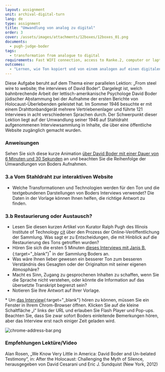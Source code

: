 ```yaml
---
layout: assignment
unit: archival-digital-turn
lang: de
type: assignment
title: "Umwandlung von analog zu digital"
order: 3
cover: /assets/images/attachments/12boxes/12boxes_01.png
documents:
  - pugh-judge-boder
tags:
  - transformation from analogue to digital
requirements: Fast WIFI connection, access to Ranke.2, computer or laptop, application on laptop or computer to view video,
outcomes:
  - "Lernen, wie Ton kopiert und von einem analogen auf einen digitalen Träger überspielt werden kann"
---
```


Diese Aufgabe beruht auf dem Thema einer parallelen Lektion: „From steel wire to website; the interviews of David Boder“. Dargelegt ist, welch bahnbrechende Arbeit der lettisch-amerikanische Psychologe David Boder jüdischer Abstammung bei der Aufnahme der ersten Berichte von Holocaust-Überlebenden geleistet hat. Im Sommer 1946 besuchte er mit einem Drahttonbandgerät mehrere Vertriebenenlager und führte 121 Interviews in acht verschiedenen Sprachen durch. Der Schwerpunkt dieser Lektion liegt auf der Umwandlung seiner 1946 auf Stahldraht aufgenommenen Interviewsammlung in Inhalte, die über eine öffentliche Website zugänglich gemacht wurden.

<!-- more -->

<!-- briefing-student -->

### Anweisungen
<!-- section-contents -->

Sehen Sie sich diese kurze Animation [über David Boder mit einer Dauer von 6 Minuten und 30 Sekunden](../boder/#c-clip.de) an und beachten Sie die Reihenfolge der Umwandlungen von Boders Aufnahmen.

<!-- section -->

### 3.a Vom Stahldraht zur interaktiven Website
<!-- section-contents -->

- Welche Transformationen und Technologien werden für den Ton und die textgebundenen Darstellungen von Boders Interviews verwendet? Die Daten in der Vorlage können Ihnen helfen, die richtige Antwort zu finden.

<!-- section -->

### 3.b Restaurierung oder Austausch?
<!-- section-contents -->

- Lesen Sie diesen kurzen Artikel von Kurator Ralph Pugh des Illinois Institute of Technology [cit](pugh-judge-boder) über den Prozess der Online-Veröffentlichung der Sammlung. Was sagt er zu Entscheidungen, die mit Hinblick auf die Restaurierung des Tons getroffen wurden?
- Hören Sie sich die ersten 5 Minuten [dieses Interviews mit Janis B.](http://voices.iit.edu/audio.php?doc=bJanis){:target="_blank"}<sup>*</sup> in der Sammlung Boders an.
- Was wäre Ihnen lieber gewesen  ein besserer Ton zum besseren Verständnis des Gesagten oder der Originalton mit seiner eigenen Atmosphäre?
- Macht es Sinn, Zugang zu gesprochenen Inhalten zu schaffen, wenn Sie die Sprache nicht verstehen, oder könnte die Information auf das übersetzte Transkript begrenzt sein?
- Notieren Sie Ihre Antwort auf Ihrer Vorlage.

\* Um [das Interview](http://voices.iit.edu/audio.php?doc=bJanis){:target="_blank"} hören zu können, müssen Sie ein Fenster in Ihrem Chrom-Browser öffnen. Klicken Sie auf die kleine Schaltfläche „i“ links der URL und erlauben Sie Flash Player und Pop-ups. Beachten Sie, dass Sie zwar sofort Boders einleitende Bemerkungen hören, aber das Interview erst nach einiger Zeit geladen wird.

![chrome-address-bar.png](../../../assets/images/chrome-address-bar.png)

<!-- section -->

### Empfehlungen Lektüre/Video
<!-- section-contents -->

Alan Rosen, „We Know Very Little in America: David Boder and Un-belated Testimony“, in: After the Holocaust: Challenging the Myth of Silence, herausgegeben von David Cesarani und Eric J. Sundquist (New York, 2012)

<!-- briefing-teacher -->
